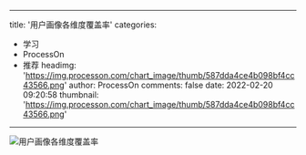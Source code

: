 
---
title: '用户画像各维度覆盖率'
categories: 
 - 学习
 - ProcessOn
 - 推荐
headimg: 'https://img.processon.com/chart_image/thumb/587dda4ce4b098bf4cc43566.png'
author: ProcessOn
comments: false
date: 2022-02-20 09:20:58
thumbnail: 'https://img.processon.com/chart_image/thumb/587dda4ce4b098bf4cc43566.png'
---

<div>   
<img class="thumb" alt="用户画像各维度覆盖率" src="https://img.processon.com/chart_image/thumb/587dda4ce4b098bf4cc43566.png" referrerpolicy="no-referrer">
<p></p>  
</div>
            